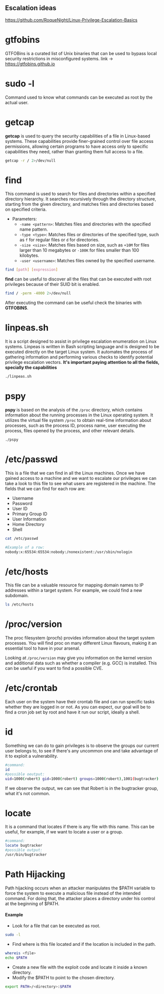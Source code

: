 ## Escalation ideas 
https://github.com/RoqueNight/Linux-Privilege-Escalation-Basics

# gtfobins
GTFOBins is a curated list of Unix binaries that can be used to bypass local security restrictions in misconfigured systems.
link -> https://gtfobins.github.io

# sudo -l
Command used to know what commands can be executed as root by the actual user.

# getcap
**getcap** is used to query the security capabilities of a file in Linux-based systems. These capabilities provide finer-grained control over file access permissions, allowing certain programs to have access only to specific capabilities they need, rather than granting them full access to a file.
```bash
getcap -r / 2>/dev/null
```
# find
This command is used to search for files and directories within a specified directory hierarchy. It searches recursively through the directory structure, starting from the given directory, and matches files and directories based on specified criteria.

- Parameters:
	 - `-name <pattern>`: Matches files and directories with the specified name pattern.
	- `-type <type>`: Matches files or directories of the specified type, such as `f` for regular files or `d` for directories.
	- `-size <size>`: Matches files based on size, such as `+10M` for files larger than 10 megabytes or `-100K` for files smaller than 100 kilobytes.
	- `-user <username>`: Matches files owned by the specified username.

```bash
find [path] [expression]
```

**find** can be useful to discover all the files that can be executed with root privileges because of their SUID bit is enabled.
```bash
find / -perm -4000 2>/dev/null
```
After executing the command can be useful check the binaries with **GTFOBINS**.

# linpeas.sh
It is a script designed to assist in privilege escalation enumeration on Linux systems.
Linpeas is written in Bash scripting language and is designed to be executed directly on the target Linux system. It automates the process of gathering information and performing various checks to identify potential privilege escalation vectors.
**It's important paying attention to all the fields, specially the capabilities**
```bash
./linpeas.sh
```

# pspy
**pspy** is based on the analysis of the `/proc` directory, which contains information about the running processes in the Linux operating system. It utilizes the virtual file system `/proc` to obtain real-time information about processes, such as the process ID, process name, user executing the process, files opened by the process, and other relevant details.
```bash
./pspy
```

# /etc/passwd
This is a file that we can find in all the Linux machines. Once we have gained access to a machine and we want to escalate our privileges we can take a look to this file to see what users are registered in the machine. The fields that we can find for each row are: 
 - Username
 - Password
 - User ID
 - Primary Group ID 
 - User Information
 - Home Directory
 - Shell
```bash
cat /etc/passwd

#Example of a row:
nobody:x:65534:65534:nobody:/nonexistent:/usr/sbin/nologin
```

# /etc/hosts
This file can be a valuable resource for mapping domain names to IP addresses within a target system.
For example, we could find a new subdomain.
```bash
ls /etc/hosts
```

# /proc/version
The proc filesystem (procfs) provides information about the target system processes. You will find proc on many different Linux flavours, making it an essential tool to have in your arsenal.

Looking at `/proc/version` may give you information on the kernel version and additional data such as whether a compiler (e.g. GCC) is installed.
This can be useful if you want to find a possible CVE.

# /etc/crontab
Each user on the system have their crontab file and can run specific tasks whether they are logged in or not. As you can expect, our goal will be to find a cron job set by root and have it run our script, ideally a shell.

# id
Something we can do to gain privileges is to observe the groups our current user belongs to, to see if there's any uncommon one and take advantage of it to exploit a vulnerability.
```bash
#command:
id                                     
#possible oeutput:
uid=1000(robert) gid=1000(robert) groups=1000(robert),1001(bugtracker)
```
If we observe the output, we can see that Robert is in the bugtracker group, what it's not common.

# locate
It is a command that locates if there is any file with this name. This can be useful, for example, if we want to locate a user or a group.
```bash
#command:
locate bugtracker
#possible output:
/usr/bin/bugtracker
```

# Path Hijacking
Path hijacking occurs when an attacker manipulates the $PATH variable to force the system to execute a malicious file instead of the intended command. For doing that, the attacker places a directory under his control at the beginning of $PATH.
#### Example
- Look for a file that can be executed as root.
```bash
sudo -l
```
- Find where is this file located and if the location is included in the path.
```bash 
whereis <file>
echo $PATH
```
- Create a new file with the exploit code and locate it inside a known directory.
- Modify the $PATH to point to the chosen directory.
```bash
export PATH=/<directory>:$PATH
```
 

